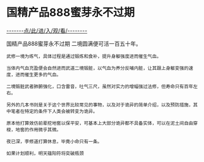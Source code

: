 # 国精产品888蜜芽永不过期

<a href="https://8h9e.vip/">-------点/此/进/入/观/看/--------</a>

国精产品888蜜芽永不过期
二境圆满便可活一百五十年。

    武修一境为练气，具体过程是通过锻炼和食补，提升身躯强度进而催生气血。

    当体内气血充盈便会自然进而武道二境锻脏，以气血为养分反哺内脏，让其跟上身躯变强的速度，进而催生更多的气血。

    二境锻脏武者肺腑强化，口含雷音，吐气三尺，虽然对实力的增幅强过法修，但寿命只有百年左右。

    另外的几本书则是关于这个世界比较常见的事物，以及对于诡异的简单介绍，以及预防措施，其中笔者在特定的条件下人类会被转变为诡异。

    原本他打算效仿前辈挖地窖以保平安，可基本上大部分诡异都不具备实体，可以在泥土间自由穿梭，地窖的作用微乎其微。

    夜已深，李修道打算休息，毕竟小命只有一条。

    如果计划顺利，明天蕴阳符将突破瓶颈
